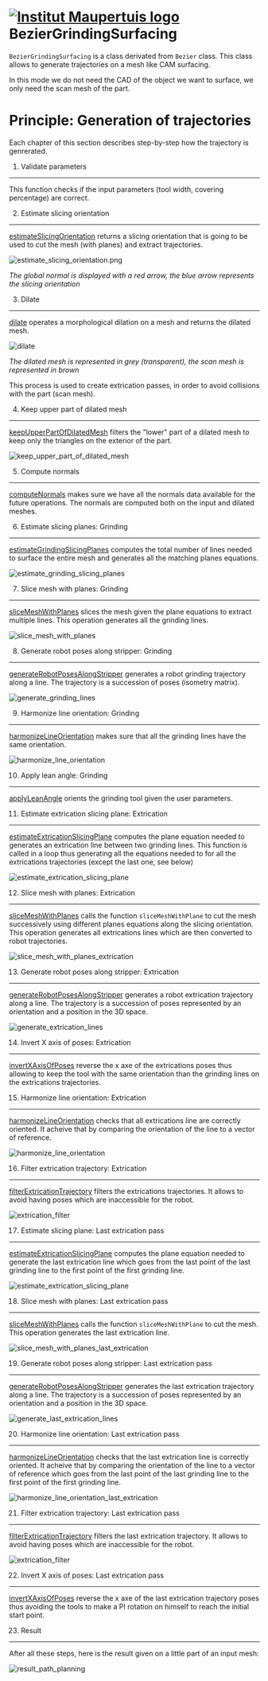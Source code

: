  [![Institut Maupertuis logo](https://avatars1.githubusercontent.com/u/12760694?v=3&s=80)](http://www.institutmaupertuis.fr) BezierGrindingSurfacing
===

`BezierGrindingSurfacing` is a class derivated from `Bezier` class.
This class allows to generate trajectories on a mesh like CAM surfacing.

In this mode we do not need the CAD of the object we want to surface, we only need the scan mesh of the part.

Principle: Generation of trajectories
===
Each chapter of this section describes step-by-step how the trajectory is genrerated.

1. Validate parameters
---
This function checks if the input parameters (tool width, covering percentage) are correct.

2. Estimate slicing orientation
---
[estimateSlicingOrientation](README_estimate_slicing_orientation.md) returns a slicing orientation that is going to be used to cut the mesh (with planes) and extract trajectories.

![estimate_slicing_orientation.png](estimate_slicing_orientation.png)

_The global normal is displayed with a red arrow, the blue arrow represents the slicing orientation_

3. Dilate
---
[dilate](README_dilate.md) operates a morphological dilation on a mesh and returns the dilated mesh.

![dilate](dilate.png)

_The dilated mesh is represented in grey (transparent), the scan mesh is represented in brown_

This process is used to create extrication passes, in order to avoid collisions with the part (scan mesh).

4. Keep upper part of dilated mesh
---
[keepUpperPartOfDilatedMesh](README_keep_upper_part_of_dilated_mesh.md) filters the "lower" part of a dilated mesh to keep only the triangles on the exterior of the part.

![keep_upper_part_of_dilated_mesh](keep_upper_part_of_dilated_mesh.png)

5. Compute normals
---
[computeNormals](README_compute_normals.md) makes sure we have all the normals data available for the future operations. The normals are computed both on the input and dilated meshes.

6. Estimate slicing planes: Grinding
---
[estimateGrindingSlicingPlanes](README_estimate_grinding_slicing_planes.md) computes the total number of lines needed to surface the entire mesh and generates all the matching planes equations.

![estimate_grinding_slicing_planes](estimate_grinding_slicing_planes.png)

7. Slice mesh with planes: Grinding
---
[sliceMeshWithPlanes](README_slice_mesh_with_planes.md) slices the mesh given the plane equations to extract multiple lines. This operation generates all the grinding lines.

![slice_mesh_with_planes](slice_mesh_with_planes.png)

8. Generate robot poses along stripper: Grinding
---
[generateRobotPosesAlongStripper](README_generate_robot_poses_along_stripper.md) generates a robot grinding trajectory along a line. The trajectory is a succession of poses (isometry matrix).

![generate_grinding_lines](generate_grinding_lines.png)

9. Harmonize line orientation: Grinding
---
[harmonizeLineOrientation](README_harmonize_line_orientation.md) makes sure that all the grinding lines have the same orientation.

![harmonize_line_orientation](harmonize_line_orientation.gif)

10. Apply lean angle: Grinding
---
[applyLeanAngle](README_apply_lean_angle.md) orients the grinding tool given the user parameters.

11. Estimate extrication slicing plane: Extrication
---
[estimateExtricationSlicingPlane](README_estimate_extrication_slicing_plane.md) computes the plane equation needed to generates an extrication line between two grinding lines. This function is called in a loop thus generating all the equations needed to for all the extrications trajectories (except the last one, see below)

![estimate_extrication_slicing_plane](estimate_extrication_slicing_plane.png)

12. Slice mesh with planes: Extrication
---
[sliceMeshWithPlanes](README_slice_mesh_with_planes.md) calls the function `sliceMeshWithPlane` to cut the mesh successively using different planes equations along the slicing orientation.
This operation generates all extrications lines which are then converted to robot trajectories.

![slice_mesh_with_planes_extrication](slice_mesh_with_planes_extrication.png)

13. Generate robot poses along stripper: Extrication
---
[generateRobotPosesAlongStripper](README_generate_robot_poses_along_stripper.md) generates a robot extrication trajectory along a line. The trajectory is a succession of poses represented by an orientation and a position in the 3D space.

![generate_extrication_lines](generate_extrication_lines.png)

14. Invert X axis of poses: Extrication
---
[invertXAxisOfPoses](README_invert_x_axis_of_line_poses.md) reverse the x axe of the extrications poses thus allowing to keep the tool with the same orientation than the grinding lines on the extrications trajectories.

15. Harmonize line orientation: Extrication
---
[harmonizeLineOrientation](README_harmonize_line_orientation.md) checks that all extrications line are correctly oriented. It acheive that by comparing the orientation of the line to a vector of reference.

![harmonize_line_orientation](harmonize_line_orientation.gif)

16. Filter extrication trajectory: Extrication
---
[filterExtricationTrajectory](README_filter_extrication_trajectory.md) filters the extrications trajectories. It allows to avoid having poses which are inaccessible for the robot.

![extrication_filter](extrication_filter.gif)

17. Estimate slicing plane: Last extrication pass
---
[estimateExtricationSlicingPlane](README_estimate_extrication_slicing_plane.md) computes the plane equation needed to generate the last extrication line which goes from the last point of the last grinding line to the first point of the first grinding line.

![estimate_extrication_slicing_plane](estimate_extrication_slicing_plane.png)

18. Slice mesh with planes: Last extrication pass
---
[sliceMeshWithPlanes](README_slice_mesh_with_planes.md) calls the function `sliceMeshWithPlane` to cut the mesh. This operation generates the last extrication line.

![slice_mesh_with_planes_last_extrication](slice_mesh_with_planes_last_extrication.png)

19. Generate robot poses along stripper: Last extrication pass
---
[generateRobotPosesAlongStripper](README_generate_robot_poses_along_stripper.md) generates the last extrication trajectory along a line. The trajectory is a succession of poses represented by an orientation and a position in the 3D space.

![generate_last_extrication_lines](generate_last_extrication_lines.png)

20. Harmonize line orientation: Last extrication pass
---
[harmonizeLineOrientation](README_harmonize_line_orientation.md) checks that the last extrication line is correctly oriented. It acheive that by comparing the orientation of the line to a vector of reference which goes from the last point of the last grinding line to the first point of the 
first grinding line.

![harmonize_line_orientation_last_extrication](harmonize_line_orientation_last_extrication.gif)

21. Filter extrication trajectory: Last extrication pass
---
[filterExtricationTrajectory](README_filter_extrication_trajectory.md) filters the last extrication trajectory. It allows to avoid having poses which are inaccessible for the robot.

![extrication_filter](last_extrication_filter.png)

22. Invert X axis of poses: Last extrication pass
---
[invertXAxisOfPoses](README_invert_x_axis_of_line_poses.md) reverse the x axe of the last extrication trajectory poses thus avoiding the tools to make a PI rotation on himself to reach the initial start point.

23. Result
---
After all these steps, here is the result given on a little part of an input mesh:

![result_path_planning](result_path_planning.png)

